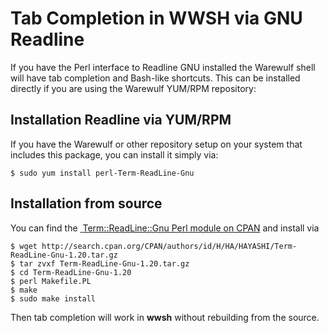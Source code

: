 # Tab Completion in WWSH via GNU Readline

If you have the Perl interface to Readline GNU installed the Warewulf shell will have tab completion and Bash-like shortcuts. This can be installed directly if you are using the Warewulf YUM/RPM repository:

## Installation Readline via YUM/RPM

If you have the Warewulf or other repository setup on your system that includes this package, you can install it simply via:

```
$ sudo yum install perl-Term-ReadLine-Gnu
```

## Installation from source

You can find the [<span class="icon"> </span>Term::ReadLine::Gnu Perl module on CPAN](http://search.cpan.org/~hayashi/Term-ReadLine-Gnu-1.20/Gnu.pm) and install via

```
$ wget http://search.cpan.org/CPAN/authors/id/H/HA/HAYASHI/Term-ReadLine-Gnu-1.20.tar.gz
$ tar zvxf Term-ReadLine-Gnu-1.20.tar.gz
$ cd Term-ReadLine-Gnu-1.20
$ perl Makefile.PL
$ make
$ sudo make install
```

Then tab completion will work in **wwsh** without rebuilding from the source.
